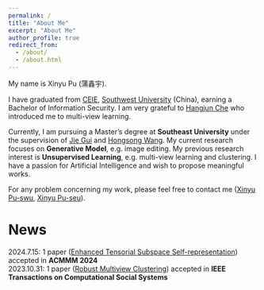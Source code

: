 ```yaml
---
permalink: /
title: "About Me"
excerpt: "About Me"
author_profile: true
redirect_from: 
  - /about/
  - /about.html
---
```


My name is Xinyu Pu (蒲鑫宇).

I have graduated from [CEIE](http://ceie.swu.edu.cn/), [Southwest University](www.swu.edu.cn) (China), earning a Bachelor of Information Security. 
I am very grateful to [Hangjun Che](https://www.researchgate.net/profile/Che-Hangjun) who introduced me to multi-view learning. 


Currently, I am pursuing a Master’s degree at **Southeast University** under the supervision of [Jie Gui](https://guijiejie.github.io/index.html) and [Hongsong Wang](https://cse.seu.edu.cn/2022/0908/c23024a419407/page.htm). 
My current research focuses on **Generative Model**, e.g. image editing. 
My previous research interest is **Unsupervised Learning**, e.g. multi-view learning and clustering. 
I have a passion for Artificial Intelligence and wish to propose meaningful works. 

For any problem concerning my work, please feel free to contact me ([Xinyu Pu-swu](mailto:xndsb330@email.swu.edu.cn), [Xinyu Pu-seu](mailto:xinyupu@seu.edu.cn)). 


News
======
2024.7.15: 1 paper ([Enhanced Tensorial Subspace Self-representation](https://openreview.net/forum?id=yhKR1rIpWE)) accepted in **ACMMM 2024**  
2023.10.31: 1 paper ([Robust Multiview Clustering]([10.1109/TCSS.2023.3331366](https://doi.org/10.1109/TCSS.2023.3331366))) accepted in **IEEE Transactions on Computational Social Systems**  